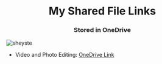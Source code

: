 <h1 align="center">My Shared File Links</h1>
<h3 align="center">Stored in OneDrive</h3>

<p align="left"> <img src="https://komarev.com/ghpvc/?username=sheyste&label=Profile%20views&color=0e75b6&style=flat" alt="sheyste" /> </p>

- Video and Photo Editing:
[OneDrive Link](https://sheyst-my.sharepoint.com/:f:/g/personal/sheyste_sheyst_onmicrosoft_com/EnsJehgtFRtBu_5lSz0wYGMBx7clPupf_QP-6Obggveulg?e=4xUkkR)
